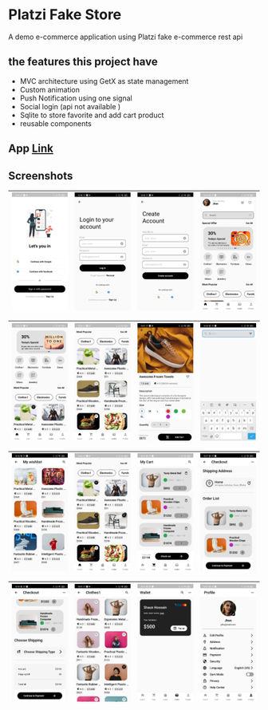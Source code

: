 # Platzi Fake Store

A demo e-commerce application using Platzi fake e-commerce rest api

## the features this project have

- MVC architecture using GetX as state management
- Custom animation
- Push Notification using one signal
- Social login (api not available )
- Sqlite to store favorite and add cart product
- reusable components

## App [Link](https://github.com/shaunhossain/Bornomala/releases/download/v1.0/Bornomala.apk)

## Screenshots

|<img src="screenshots/splash_screen.jpg" width=200/>|<img src="screenshots/login_screen.jpg" width=200/>|<img src="screenshots/sign_up_screen.jpg" width=200/>|<img src="screenshots/home_screen_1.jpg" width=200/>|
|:----:|:----:|:----:|:----:|

|<img src="screenshots/home_screen_2.jpg" width=200/>|<img src="screenshots/home_screen_product_view.jpg" width=200/>|<img src="screenshots/product_view_screen.jpg" width=200/>|<img src="screenshots/product_search_screen.jpg" width=200/>|
|:----:|:----:|:----:|:----:|

|<img src="screenshots/my_wishlist_screen_2.jpg" width=200/>|<img src="screenshots/home_screen_product_view_2.jpg" width=200/>|<img src="screenshots/my_cart_screen.jpg" width=200/>|<img src="screenshots/my_cart_confirm_order_2.jpg" width=200/>|
|:----:|:----:|:----:|:----:|

|<img src="screenshots/my_cart_confirm_order_3.jpg" width=200/>|<img src="screenshots/category_products_view.jpg" width=200/>|<img src="screenshots/wallet_screen.jpg" width=200/>|<img src="screenshots/profile_screen.jpg" width=200/>|
|:----:|:----:|:----:|:----:|